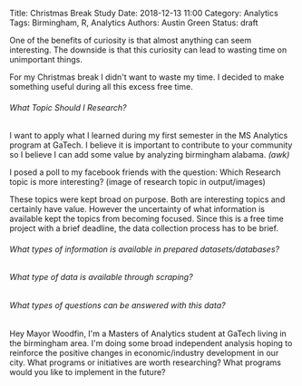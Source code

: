 Title: Christmas Break Study
Date: 2018-12-13 11:00
Category: Analytics
Tags: Birmingham, R, Analytics
Authors: Austin Green
Status: draft

One of the benefits of curiosity is that almost anything can seem interesting.
The downside is that this curiosity can lead to wasting time on unimportant things.

For my Christmas break I didn't want to waste my time.  I decided to make something
useful during all this excess free time.

###### What Topic Should I Research?

I want to apply what I learned during my first semester in the MS Analytics
program at GaTech.  I believe it is important to contribute to your community
so I believe I can add some value by analyzing birmingham alabama.
*(awk)*

I posed a poll to my facebook friends with the question:
Which Research topic is more interesting?
(image of research topic in output/images)

These topics were kept broad on purpose.  Both are interesting
topics and certainly have value.  However the uncertainty of what information
is available kept the topics from becoming focused.  Since this is a
free time project with a brief deadline, the data collection process
has to be brief.

###### What types of information is available in prepared datasets/databases?


###### What type of data is available through scraping?
###### What types of questions can be answered with this data?

Hey Mayor Woodfin, I'm a Masters of Analytics student at GaTech living in the
birmingham area. I'm doing some broad independent analysis hoping to reinforce
the positive changes in economic/industry development in our city.
What programs or initiatives are worth researching?  What programs
would you like to implement in the future?

